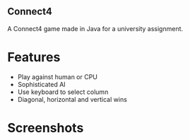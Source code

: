 ## Connect4
A Connect4 game made in Java for a university assignment.

# Features
- Play against human or CPU
- Sophisticated AI 
- Use keyboard to select column
- Diagonal, horizontal and vertical wins

# Screenshots

